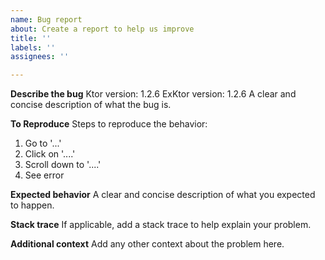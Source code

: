 ```yaml
---
name: Bug report
about: Create a report to help us improve
title: ''
labels: ''
assignees: ''

---
```


**Describe the bug**
Ktor version: 1.2.6
ExKtor version: 1.2.6
A clear and concise description of what the bug is.

**To Reproduce**
Steps to reproduce the behavior:
1. Go to '...'
2. Click on '....'
3. Scroll down to '....'
4. See error

**Expected behavior**
A clear and concise description of what you expected to happen.

**Stack trace**
If applicable, add a stack trace to help explain your problem.

**Additional context**
Add any other context about the problem here.
